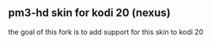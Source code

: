 ## pm3-hd skin for kodi 20 (nexus)
the goal of this fork is to add support for this skin to kodi 20
